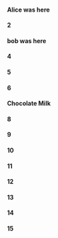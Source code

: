 #### Alice was here
#### 2
#### bob was here
#### 4
#### 5
#### 6
#### Chocolate Milk
#### 8
#### 9
#### 10
#### 11
#### 12
#### 13
#### 14
#### 15